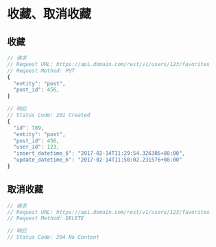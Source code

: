# 收藏、取消收藏

## 收藏

```javascript
// 请求
// Request URL: https://api.domain.com/rest/v1/users/123/favorites
// Request Method: PUT
{
  "entity": "post",
  "post_id": 456,
}
```

```javascript
// 响应
// Status Code: 201 Created
{
  "id": 789,
  "entity": "post",
  "post_id": 456,
  "user_id": 123,
  "insert_datetime_6": "2017-02-14T11:29:54.326386+08:00",
  "update_datetime_6": "2017-02-14T11:50:02.231576+08:00"
}
```

## 取消收藏

```javascript
// 请求
// Request URL: https://api.domain.com/rest/v1/users/123/favorites
// Request Method: DELETE
```

```javascript
// 响应
// Status Code: 204 No Content
```
